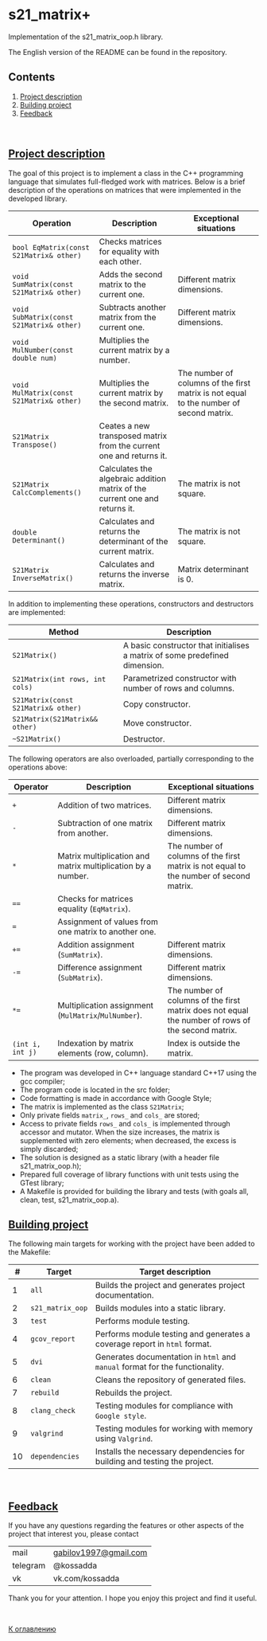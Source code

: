 # s21_matrix+

Implementation of the s21_matrix_oop.h library.

The English version of the README can be found in the repository.

## Contents
1. [Project description](#project-description)
2. [Building project](#building-project)
3. [Feedback](#feedback)

<br>

## [Project description](#s21_matrix)

The goal of this project is to implement a class in the C++ programming language that simulates full-fledged work with matrices.
Below is a brief description of the operations on matrices that were implemented in the developed library.

| Operation                                | Description                                                                 | Exceptional situations                                                                 |
| ---------------------------------------- | --------------------------------------------------------------------------- | -------------------------------------------------------------------------------------- |
| `bool EqMatrix(const S21Matrix& other)`  | Checks matrices for equality with each other.                               |                                                                                        |
| `void SumMatrix(const S21Matrix& other)` | Adds the second matrix to the current one.                                  | Different matrix dimensions.                                                           |
| `void SubMatrix(const S21Matrix& other)` | Subtracts another matrix from the current one.                              | Different matrix dimensions.                                                           |
| `void MulNumber(const double num)`       | Multiplies the current matrix by a number.                                  |                                                                                        |
| `void MulMatrix(const S21Matrix& other)` | Multiplies the current matrix by the second matrix.                         | The number of columns of the first matrix is not equal to the number of second matrix. |
| `S21Matrix Transpose()`                  | Ceates a new transposed matrix from the current one and returns it.         |                                                                                        |
| `S21Matrix CalcComplements()`            | Calculates the algebraic addition matrix of the current one and returns it. | The matrix is not square.                                                              |
| `double Determinant()`                   | Calculates and returns the determinant of the current matrix.               | The matrix is not square.                                                              |
| `S21Matrix InverseMatrix()`              | Calculates and returns the inverse matrix.                                  | Matrix determinant is 0.                                                               |

In addition to implementing these operations, constructors and destructors are implemented:

| Method                              | Description                                                                 |
| ----------------------------------- | --------------------------------------------------------------------------- |
| `S21Matrix()`                       | A basic constructor that initialises a matrix of some predefined dimension. |  
| `S21Matrix(int rows, int cols)`     | Parametrized constructor with number of rows and columns.                   | 
| `S21Matrix(const S21Matrix& other)` | Copy constructor.                                                           |
| `S21Matrix(S21Matrix&& other)`      | Move constructor.                                                           |
| `~S21Matrix()`                      | Destructor.                                                                 |

The following operators are also overloaded, partially corresponding to the operations above:

| Operator          | Description                                                  | Exceptional situations                                                                            |
| ----------------- | ------------------------------------------------------------ | ------------------------------------------------------------------------------------------------- |
| `+`               | Addition of two matrices.                                    | Different matrix dimensions.                                                                      |
| `-`               | Subtraction of one matrix from another.                      | Different matrix dimensions.                                                                      |
| `*`               | Matrix multiplication and matrix multiplication by a number. | The number of columns of the first matrix is not equal to the number of second matrix.            |
| `==`              | Checks for matrices equality (`EqMatrix`).                   |                                                                                                   |
| `=`               | Assignment of values from one matrix to another one.         |                                                                                                   |
| `+=`              | Addition assignment (`SumMatrix`).                           | Different matrix dimensions.                                                                      |
| `-=`              | Difference assignment (`SubMatrix`).                         | Different matrix dimensions.                                                                      |
| `*=`              | Multiplication assignment (`MulMatrix`/`MulNumber`).         | The number of columns of the first matrix does not equal the number of rows of the second matrix. |
| `(int i, int j)`  | Indexation by matrix elements (row, column).                 | Index is outside the matrix.                                                                      |

- The program was developed in C++ language standard C++17 using the gcc compiler;
- The program code is located in the src folder;
- Code formatting is made in accordance with Google Style;
- The matrix is implemented as the class `S21Matrix`;
- Only private fields `matrix_`, `rows_` and `cols_` are stored;
- Access to private fields `rows_` and `cols_` is implemented through accessor and mutator. When the size increases, the matrix is supplemented with zero elements; when decreased, the excess is simply discarded;
- The solution is designed as a static library (with a header file s21_matrix_oop.h);
- Prepared full coverage of library functions with unit tests using the GTest library;
- A Makefile is provided for building the library and tests (with goals all, clean, test, s21_matrix_oop.a).

## [Building project](#s21_matrix)

The following main targets for working with the project have been added to the Makefile:

| #  | Target             | Target description                                                           |
|----| ------------------ | ---------------------------------------------------------------------------- |
| 1  | `all`              | Builds the project and generates project documentation.                      |
| 2  | `s21_matrix_oop`   | Builds modules into a static library.                                        |
| 3  | `test`             | Performs module testing.                                                     |
| 4  | `gcov_report`      | Performs module testing and generates a coverage report in `html` format.    |
| 5  | `dvi`              | Generates documentation in `html` and `manual` format for the functionality. |
| 6  | `clean`            | Cleans the repository of generated files.                                    |
| 7  | `rebuild`          | Rebuilds the project.                                                        |
| 8  | `clang_check`      | Testing modules for compliance with `Google style`.                          |
| 9  | `valgrind`         | Testing modules for working with memory using `Valgrind`.                    |
| 10 | `dependencies`     | Installs the necessary dependencies for building and testing the project.    |

<br>

## [Feedback](#s21_matrix)

If you have any questions regarding the features or other aspects of the project that interest you, please contact <br>

|          |                       |
| ---------| --------------------- |
| mail     | gabilov1997@gmail.com |
| telegram | @kossadda             |
| vk       | vk.com/kossadda       |

Thank you for your attention. I hope you enjoy this project and find it useful.

<br>

[К оглавлению](#s21_matrix)